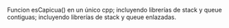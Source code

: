 Funcion esCapicua() en un único cpp; incluyendo librerías de stack y queue contiguas; incluyendo librerías de stack y queue enlazadas.
